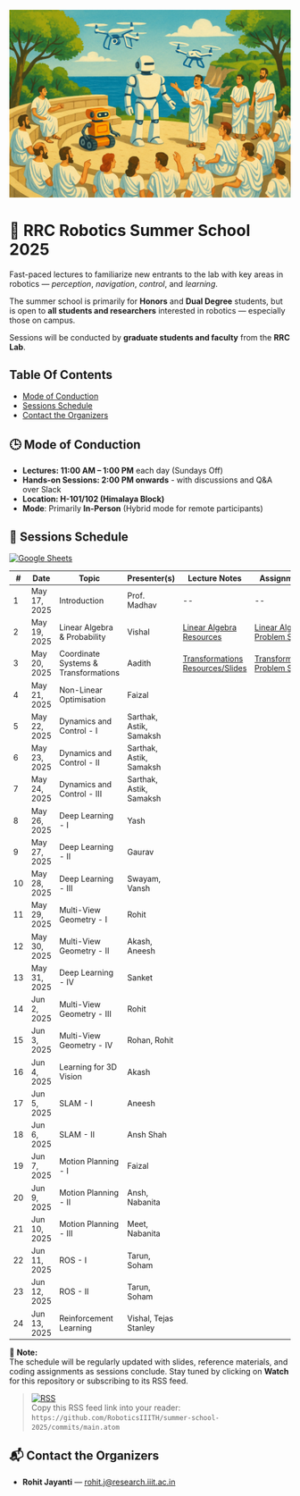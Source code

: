 <p align="center">
  <img src="assets/rrc-ss-25-banner.png" alt="RRC Summer School 2025 Banner" width="600"/>
</p>

# 🦾 RRC Robotics Summer School 2025

Fast-paced lectures to familiarize new entrants to the lab with key areas in robotics — _perception_, _navigation_, _control_, and _learning_.

The summer school is primarily for **Honors** and **Dual Degree** students, but is open to **all students and researchers** interested in robotics — especially those on campus.

Sessions will be conducted by **graduate students and faculty** from the **RRC Lab**.


## Table Of Contents
* [Mode of Conduction](#🕒-mode-of-conduction)
* [Sessions Schedule](#📅-sessions-schedule)
* [Contact the Organizers](#📬-contact-the-organizers)

## 🕒 Mode of Conduction
- **Lectures: 11:00 AM – 1:00 PM** each day (Sundays Off) 
- **Hands-on Sessions: 2:00 PM onwards** - with discussions and Q&A over Slack
- **Location: H-101/102 (Himalaya Block)** 
- **Mode**: Primarily **In-Person** (Hybrid mode for remote participants)


## 📅 Sessions Schedule
[![Google Sheets](https://img.shields.io/badge/View%20Detailed%20Schedule-Google%20Sheets-34A853?logo=google-sheets&logoColor=white&style=flat-square)](https://docs.google.com/spreadsheets/d/1qjU-zWitD6S8JJlbWS90PVDoHJdfmojjqB4BuxkT4w8/edit?usp=sharing)

| #  | Date         | Topic                             | Presenter(s)                       | Lecture Notes | Assignments |
|----|--------------|-----------------------------------|------------------------------------|---------------|-------------|
| 1  | May 17, 2025 | Introduction                      | Prof. Madhav                       | --            | --         |
| 2  | May 19, 2025 | Linear Algebra & Probability | Vishal |[Linear Algebra Resources](lectures/02-linear-algebra-probability/README.md) | [Linear Algebra Problem Set](lectures/02-linear-algebra-probability/lec-02-linear-algebra-problems.pdf) |           |            |           |
| 3  | May 20, 2025 | Coordinate Systems & Transformations | Aadith | [Transformations Resources/Slides](lectures/03-coord-systems-transformations/README.md) | [Transformations Problem Set](lectures/03-coord-systems-transformations/lec-03-transforms-assignment.pdf) | [Lecture Slides](lectures/03-coord-systems-transformations/lec-03-transforms-slides.pdf) |
| 4  | May 21, 2025 | Non-Linear Optimisation           | Faizal                             |               |             |
| 5  | May 22, 2025 | Dynamics and Control - I          | Sarthak, Astik, Samaksh            |               |             |
| 6  | May 23, 2025 | Dynamics and Control - II         | Sarthak, Astik, Samaksh            |               |             |
| 7  | May 24, 2025 | Dynamics and Control - III        | Sarthak, Astik, Samaksh            |               |             |
| 8  | May 26, 2025 | Deep Learning - I                 | Yash                               |               |             |
| 9  | May 27, 2025 | Deep Learning - II                | Gaurav                             |               |             |
| 10 | May 28, 2025 | Deep Learning - III               | Swayam, Vansh                      |               |             |
| 11 | May 29, 2025 | Multi-View Geometry - I           | Rohit                              |               |             |
| 12 | May 30, 2025 | Multi-View Geometry - II          | Akash, Aneesh                      |               |             |
| 13 | May 31, 2025 | Deep Learning - IV                | Sanket                             |               |             |
| 14 | Jun 2, 2025  | Multi-View Geometry - III         | Rohit                              |               |             |
| 15 | Jun 3, 2025  | Multi-View Geometry - IV          | Rohan, Rohit                       |               |             |
| 16 | Jun 4, 2025  | Learning for 3D Vision            | Akash                              |               |             |
| 17 | Jun 5, 2025  | SLAM - I                          | Aneesh                             |               |             |
| 18 | Jun 6, 2025  | SLAM - II                         | Ansh Shah                          |               |             |
| 19 | Jun 7, 2025  | Motion Planning - I               | Faizal                             |               |             |
| 20 | Jun 9, 2025  | Motion Planning - II              | Ansh, Nabanita                     |               |             |
| 21 | Jun 10, 2025 | Motion Planning - III             | Meet, Nabanita                     |               |             |
| 22 | Jun 11, 2025 | ROS - I                           | Tarun, Soham                       |               |             |
| 23 | Jun 12, 2025 | ROS - II                          | Tarun, Soham                       |               |             |
| 24 | Jun 13, 2025 | Reinforcement Learning            | Vishal, Tejas Stanley              |               |             |

📌 **Note:**  
The schedule will be regularly updated with slides, reference materials, and coding assignments as sessions conclude. Stay tuned by clicking on **Watch** for this repository or subscribing to its RSS feed.

> [![RSS](https://img.shields.io/badge/RSS-feed-orange?logo=rss&style=flat-square)](#)  
> Copy this RSS feed link into your reader:  
> `https://github.com/RoboticsIIITH/summer-school-2025/commits/main.atom`


## 📬 Contact the Organizers
- **Rohit Jayanti** — [rohit.j@research.iiit.ac.in](mailto:rohit.j@research.iiit.ac.in)